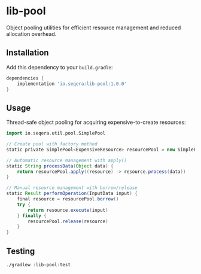 # lib-pool

Object pooling utilities for efficient resource management and reduced allocation overhead.

## Installation

Add this dependency to your `build.gradle`:

```gradle
dependencies {
    implementation 'io.seqera:lib-pool:1.0.0'
}
```

## Usage

Thread-safe object pooling for acquiring expensive-to-create resources:

```groovy
import io.seqera.util.pool.SimplePool

// Create pool with factory method
static private SimplePool<ExpensiveResource> resourcePool = new SimplePool<>(()-> createResource())

// Automatic resource management with apply()
static String processData(Object data) {
    return resourcePool.apply((resource) -> resource.process(data))
}

// Manual resource management with borrow/release
static Result performOperation(InputData input) {
    final resource = resourcePool.borrow()
    try {
        return resource.execute(input)
    } finally {
        resourcePool.release(resource)
    }
}
```

## Testing

```bash
./gradlew :lib-pool:test
```
